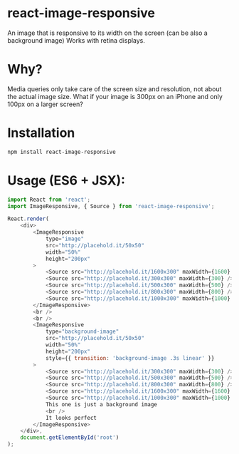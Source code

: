 # react-image-responsive

An image that is responsive to its width on the screen (can be also a background image)
Works with retina displays.

# Why?

Media queries only take care of the screen size and resolution, not about the actual image size.
What if your image is 300px on an iPhone and only 100px on a larger screen?

# Installation

```bash
npm install react-image-responsive
```

# Usage (ES6 + JSX):

```javascript
import React from 'react';
import ImageResponsive, { Source } from 'react-image-responsive';

React.render(
    <div>
        <ImageResponsive
            type="image"
            src="http://placehold.it/50x50"
            width="50%"
            height="200px"
        >
            <Source src="http://placehold.it/1600x300" maxWidth={1600} />
            <Source src="http://placehold.it/300x300" maxWidth={300} />
            <Source src="http://placehold.it/500x300" maxWidth={500} />
            <Source src="http://placehold.it/800x300" maxWidth={800} />
            <Source src="http://placehold.it/1000x300" maxWidth={1000} />
        </ImageResponsive>
        <br />
        <br />
        <ImageResponsive
            type="background-image"
            src="http://placehold.it/50x50"
            width="50%"
            height="200px"
            style={{ transition: 'background-image .3s linear' }}
        >
            <Source src="http://placehold.it/300x300" maxWidth={300} />
            <Source src="http://placehold.it/500x300" maxWidth={500} />
            <Source src="http://placehold.it/800x300" maxWidth={800} />
            <Source src="http://placehold.it/1600x300" maxWidth={1600} />
            <Source src="http://placehold.it/1000x300" maxWidth={1000} />
            This one is just a background image
            <br />
            It looks perfect
        </ImageResponsive>
    </div>,
    document.getElementById('root')
);
```
